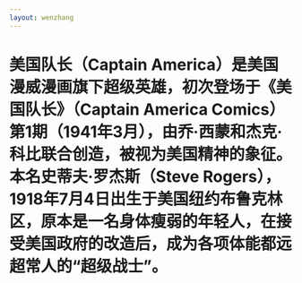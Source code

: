 ```yaml
---
layout: wenzhang
---
```

# 美国队长（Captain America）是美国漫威漫画旗下超级英雄，初次登场于《美国队长》（Captain America Comics）第1期（1941年3月），由乔·西蒙和杰克·科比联合创造，被视为美国精神的象征。本名史蒂夫·罗杰斯（Steve Rogers），1918年7月4日出生于美国纽约布鲁克林区，原本是一名身体瘦弱的年轻人，在接受美国政府的改造后，成为各项体能都远超常人的“超级战士”。
